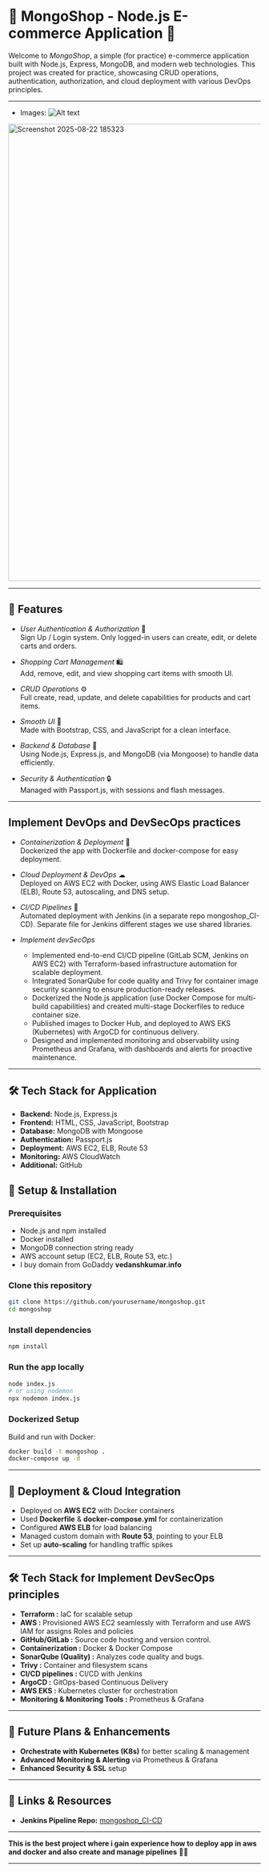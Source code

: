 # 🛒 MongoShop - Node.js E-commerce Application 🚀

Welcome to *MongoShop*, a simple (for practice) e-commerce application built with Node.js, Express, MongoDB, and modern web technologies. This project was created for practice, showcasing CRUD operations, authentication, authorization, and cloud deployment with various DevOps principles.

---

- Images: ![Alt text](https://example.com/image.png)
<img width="1894" height="913" alt="Screenshot 2025-08-22 185323" src="https://github.com/user-attachments/assets/5777277c-3a6e-4623-b649-955228e7d873" />
  
---

## 🎯 Features

- *User Authentication & Authorization* 🔐  
  Sign Up / Login system. Only logged-in users can create, edit, or delete carts and orders.

- *Shopping Cart Management* 🛍  
  Add, remove, edit, and view shopping cart items with smooth UI.

- *CRUD Operations* ⚙  
  Full create, read, update, and delete capabilities for products and cart items.

- *Smooth UI* 🎨  
  Made with Bootstrap, CSS, and JavaScript for a clean interface.

- *Backend & Database* 💾  
  Using Node.js, Express.js, and MongoDB (via Mongoose) to handle data efficiently.

- *Security & Authentication* 🔒  
  Managed with Passport.js, with sessions and flash messages.

---
## Implement DevOps and DevSecOps practices 

- *Containerization & Deployment* 🐳  
  Dockerized the app with Dockerfile and docker-compose for easy deployment.

- *Cloud Deployment & DevOps* ☁  
  Deployed on AWS EC2 with Docker, using AWS Elastic Load Balancer (ELB), Route 53, autoscaling, and DNS setup.

- *CI/CD Pipelines* 🔄  
  Automated deployment with Jenkins (in a separate repo mongoshop_CI-CD).
  Separate file for Jenkins different stages we use shared libraries.

- *Implement devSecOps*
  - Implemented end-to-end CI/CD pipeline (GitLab SCM, Jenkins on AWS EC2) with Terraform-based infrastructure automation for scalable
    deployment.
  - Integrated SonarQube for code quality and Trivy for container image security scanning to ensure production-ready releases.
  - Dockerized the Node.js application (use Docker Compose for multi-build capabilities) and created multi-stage Dockerfiles to reduce
    container size.
  - Published images to Docker Hub, and deployed to AWS EKS (Kubernetes) with ArgoCD for continuous delivery.
  - Designed and implemented monitoring and observability using Prometheus and Grafana, with dashboards and alerts for proactive
    maintenance.
  
---

## 🛠️ Tech Stack for Application

- **Backend:** Node.js, Express.js  
- **Frontend:** HTML, CSS, JavaScript, Bootstrap  
- **Database:** MongoDB with Mongoose  
- **Authentication:** Passport.js  
- **Deployment:** AWS EC2, ELB, Route 53  
- **Monitoring:** AWS CloudWatch 
- **Additional:** GitHub

## 📝 Setup & Installation

### Prerequisites
- Node.js and npm installed  
- Docker installed  
- MongoDB connection string ready  
- AWS account setup (EC2, ELB, Route 53, etc.)
- I buy domain from GoDaddy **vedanshkumar.info**

### Clone this repository
```bash
git clone https://github.com/yourusername/mongoshop.git
cd mongoshop
```

### Install dependencies
```bash
npm install
```

### Run the app locally
```bash
node index.js
# or using nodemon
npx nodemon index.js
```

### Dockerized Setup
Build and run with Docker:
```bash
docker build -t mongoshop .
docker-compose up -d
```

---

## 🚀 Deployment & Cloud Integration

- Deployed on **AWS EC2** with Docker containers  
- Used **Dockerfile** & **docker-compose.yml** for containerization  
- Configured **AWS ELB** for load balancing  
- Managed custom domain with **Route 53**, pointing to your ELB  
- Set up **auto-scaling** for handling traffic spikes  

---

## 🛠️ Tech Stack for Implement DevSecOps principles

- **Terraform :** IaC for scalable setup
- **AWS :** Provisioned AWS EC2 seamlessly with Terraform and use AWS IAM for assigns Roles and policies
- **GitHub/GitLab :** Source code hosting and version control.
- **Containerization :** Docker & Docker Compose
- **SonarQube (Quality) :** Analyzes code quality and bugs.
- **Trivy :** Container and filesystem scans
- **CI/CD pipelines :** CI/CD with Jenkins
- **ArgoCD :** GitOps-based Continuous Delivery
- **AWS EKS :** Kubernetes cluster for orchestration
- **Monitoring & Monitoring Tools :** Prometheus & Grafana  

---

## 🧭 Future Plans & Enhancements

- **Orchestrate with Kubernetes (K8s)** for better scaling & management  
- **Advanced Monitoring & Alerting** via Prometheus & Grafana  
- **Enhanced Security & SSL** setup  

---

## 🔗 Links & Resources

- **Jenkins Pipeline Repo:** [mongoshop_CI-CD](https://github.com/Vedansh134/mongoshop_CI-CD)

---

**This is the best project where i gain experience how to deploy app in aws and docker and also create and manage pipelines** 🚀🛒

---
